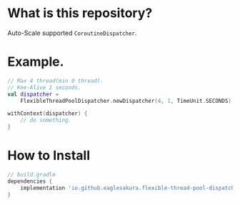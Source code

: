 # What is this repository?

Auto-Scale supported `CoroutineDispatcher`.

# Example.

```kotlin
// Max 4 thread(min 0 thread).
// Kee-Alive 1 seconds. 
val dispatcher =
    FlexibleThreadPoolDispatcher.newDispatcher(4, 1, TimeUnit.SECONDS)

withContext(dispatcher) {
    // do something.
}
```

# How to Install

```groovy
// build.gradle
dependencies {
    implementation 'io.github.eaglesakura.flexible-thread-pool-dispatcher:flexible-thread-pool-dispatcher:1.0.+'
}
```

